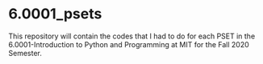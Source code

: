 # 6.0001_psets
This repository will contain the codes that I had to do for each PSET in the 6.0001-Introduction to Python and Programming at MIT for the Fall 2020 Semester.
